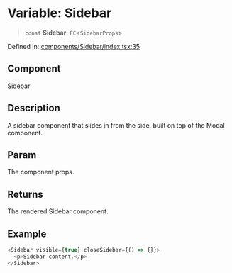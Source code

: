# Variable: Sidebar

> `const` **Sidebar**: `FC`\<`SidebarProps`\>

Defined in: [components/Sidebar/index.tsx:35](https://github.com/onyx-og/prismal/blob/7e948b825c73ffc9bb10fe5a1890783eb7215c77/packages/react/src/components/Sidebar/index.tsx#L35)

## Component

Sidebar

## Description

A sidebar component that slides in from the side, built on top of the Modal component.

## Param

The component props.

## Returns

The rendered Sidebar component.

## Example

```ts
<Sidebar visible={true} closeSidebar={() => {}}>
  <p>Sidebar content.</p>
</Sidebar>
```
